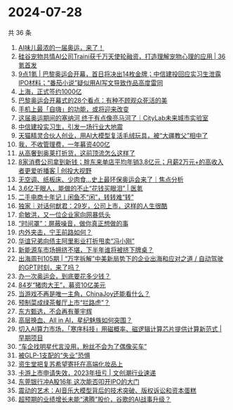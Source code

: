 # 2024-07-28

共 36 条

<!-- BEGIN 36KR -->
<!-- 最后更新时间 2024-07-28 06:00:59 +0800 -->
1. [AI味儿最浓的一届奥运，来了！](https://36kr.com/p/2879147080307589)
1. [硅谷宠物共情AI公司Traini获千万天使轮融资，打造理解宠物心理的应用 | 36氪首发](https://36kr.com/p/2877427431609219)
1. [9点1氪 | 巴黎奥运会开幕，首日将决出14枚金牌；中信建投回应实习生泄露IPO材料；“番茄小说”疑似用AI写文导致作品高度雷同](https://36kr.com/p/2879844463973251)
1. [上海，正式签约1000亿](https://36kr.com/p/2879111480152960)
1. [巴黎奥运会开幕式的28个看点：有种不顾观众死活的美](https://36kr.com/p/2879850623226761)
1. [手机上最「自嗨」的功能，或将迎来改变](https://36kr.com/p/2879997558608516)
1. [这届奥运期间的塞纳河 终于有点像亮马河了｜CityLab未来城市实验室](https://36kr.com/p/2879787993289605)
1. [中信建投实习生，引发一场行业大地震](https://36kr.com/p/2879970982155136)
1. [天猫精灵合伙人创业，用AI大模型复活毛绒玩具，被“大疆教父”相中了](https://36kr.com/p/2879147157099137)
1. [我，不收管理费，一年募资400亿](https://36kr.com/p/2879960320643975)
1. [从高奢到奥莱打折货，这前顶流怎么这样了](https://36kr.com/p/2880177050260361)
1. [8家消费公司拿到新钱；胖东来单店平均年销3.8亿元；月薪2万元+的高收入者更爱听播客 | 创投大视野](https://36kr.com/p/2873477118021769)
1. [无空调、纸板床、少肉食...史上最环保奥运会来了｜焦点分析](https://36kr.com/p/2872923990855811)
1. [3.6亿干眼人，能做的不止“花钱买眼泪” | 医氪](https://36kr.com/p/2877247283057288)
1. [二手电商十年记丨闲鱼不“闲”，转转难“转”](https://36kr.com/p/2879126713734016)
1. [独家｜对话何猷君：29岁，公司上市，这样的人生很酷](https://36kr.com/p/2879215652770435)
1. [俞敏洪，又一位企业家向网暴低头](https://36kr.com/p/2880058777277321)
1. [“时间罩”：屏蔽噪音，做你真正想做的事](https://36kr.com/p/2864870804835206)
1. [内外夹击，宁王前路如何？](https://36kr.com/p/2879912992035458)
1. [华谊兄弟向债主阿里影业打折甩卖“冯小刚”](https://36kr.com/p/2879222538247042)
1. [新能源车市场拥挤不堪，下半年谁将被挤下牌桌？](https://36kr.com/p/2879095561608069)
1. [出海周刊105期 | “万字拆解”中美新局势下的企业出海和应对之道 / 自动驾驶的GPT时刻，来了吗？](https://36kr.com/p/2878837190153091)
1. [办一次奥运会，到底要花多少钱？](https://36kr.com/p/2879741356725123)
1. [84岁“猪肉大王”，募资10亿美元](https://36kr.com/p/2879784557157252)
1. [当游戏不再是唯一主角，ChinaJoy还能看什么？](https://36kr.com/p/2880003056294276)
1. [预制菜成绿茶餐厅上市“拦路虎”？](https://36kr.com/p/2879094032978566)
1. [东方甄选，不会再有董宇辉](https://36kr.com/p/2879220284101513)
1. [高层换血、All in AI，星纪魅族如何突围？](https://36kr.com/p/2880002926858882)
1. [切入AI算力市场，「寒序科技」用磁概率、磁逻辑计算芯片提供计算新范式 | 早期项目](https://36kr.com/p/2879814545625988)
1. [“车企找明星代言没用，粉丝不会为了偶像买车”](https://36kr.com/p/2879793600615300)
1. [被GLP-1支配的“失业”恐惧](https://36kr.com/p/2879081630389128)
1. [资生堂把复苏希望寄托在高端化妆品上](https://36kr.com/p/2879794387358339)
1. [卡游上市申请失效，2023年扭亏 | 文创潮行业速递](https://36kr.com/p/2879179045442181)
1. [东莞银行冲A股16年 这次能否叩开IPO的大门](https://36kr.com/p/2879822661931652)
1. [震动的艺术：AI音乐大模型背后的技术突破、版权诉讼和资本蛋糕](https://36kr.com/p/2879230115813761)
1. [超预期的业绩增长未能“沸腾”股价，谷歌的AI战事升级？](https://36kr.com/p/2879989261195648)
<!-- END 36KR -->